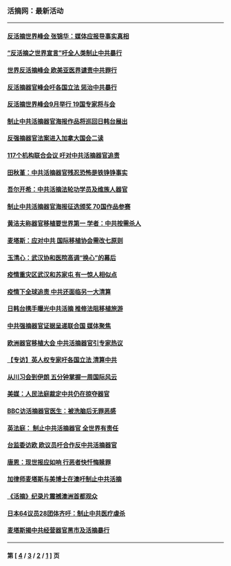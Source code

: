 ### 活摘网：最新活动
---
#### [反活摘世界峰会 张锦华：媒体应报导事实真相](../../pages/nf5883/n13278502.md?10250430) 
#### [“反活摘之世界宣言”吁全人类制止中共暴行](../../pages/nf5883/n13259730.md?10250430) 
#### [世界反活摘峰会 欧美亚医界谴责中共罪行](../../pages/nf5883/n13253550.md?10250430) 
#### [反活摘器官峰会吁各国立法 惩治中共暴行](../../pages/nf5883/n13245052.md?10250430) 
#### [反活摘世界峰会9月举行 19国专家将与会](../../pages/nf5883/n13201492.md?10250430) 
#### [制止中共活摘器官海报作品将巡回日韩台展出](../../pages/nf5883/n13177791.md?10250430) 
#### [反强摘器官法案进入加拿大国会二读](../../pages/nf5883/n13033450.md?10250430) 
#### [117个机构联合会议 吁对中共活摘器官追责](../../pages/nf5883/n12775087.md?10250430) 
#### [田秋堇：中共活摘器官残忍恐怖是铁铮铮事实](../../pages/nf5883/n12702148.md?10250430) 
#### [吾尔开希：中共活摘法轮功学员及维族人器官](../../pages/nf5883/n12693197.md?10250430) 
#### [制止中共活摘器官海报征选颁奖 70国作品参赛](../../pages/nf5883/n12692050.md?10250430) 
#### [黄洁夫称器官移植要世界第一 学者：中共按需杀人](../../pages/nf5883/n12572329.md?10250430) 
#### [麦塔斯：应对中共 国际移植协会需改七原则](../../pages/nf5883/n12514711.md?10250430) 
#### [玉清心：武汉协和医院高调“换心”的幕后](../../pages/nf5883/n12298730.md?10250430) 
#### [疫情重灾区武汉和苏家屯 有一惊人相似点](../../pages/nf5883/n12150824.md?10250430) 
#### [疫情下全球追责 中共还面临另一大清算](../../pages/nf5883/n12070397.md?10250430) 
#### [日韩台携手曝光中共活摘 推修法阻移植旅游](../../pages/nf5883/n11712046.md?10250430) 
#### [中共强摘器官证据呈递联合国 媒体聚焦](../../pages/nf5883/n11546426.md?10250430) 
#### [欧洲器官移植大会 中共活摘器官引专家热议](../../pages/nf5883/n11539095.md?10250430) 
#### [【专访】英人权专家吁各国立法 清算中共](../../pages/nf5883/n11367315.md?10250430) 
#### [从川习会到伊朗 五分钟掌握一周国际风云](../../pages/nf5883/n11338520.md?10250430) 
#### [美媒：人民法庭裁定中共仍在掠夺器官](../../pages/nf5883/n11334897.md?10250430) 
#### [BBC访活摘器官医生：被洗脑后无罪恶感](../../pages/nf5883/n11335935.md?10250430) 
#### [英法庭： 制止中共活摘器官 全世界有责任](../../pages/nf5883/n11330691.md?10250430) 
#### [台监委访欧 欧议员吁合作反中共活摘器官](../../pages/nf5883/n11109190.md?10250430) 
#### [唐恩：现世报应如响 行恶者快忏悔赎罪](../../pages/nf5883/n11104016.md?10250430) 
#### [加律师麦塔斯与美博士在澳吁制止中共活摘](../../pages/nf5883/n10724764.md?10250430) 
#### [《活摘》纪录片震撼澳洲首都观众](../../pages/nf5883/n10722747.md?10250430) 
#### [日本64议员28团体齐吁：制止中共医疗虐杀](../../pages/nf5883/n10587757.md?10250430) 
#### [麦塔斯揭中共经营器官黑市及活摘暴行](../../pages/nf5883/n10442407.md?10250430) 

---
#### 第 [ [4](./4.md?10250430) / [3](./3.md?10250430) / [2](./2.md?10250430) / [1](./1.md?10250430) ] 页
